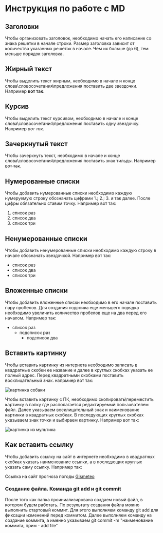 # Инструкция по работе с MD

## Заголовки

Чтобы организовать заголовок, необходимо начать его написание со знака решетки в начале строки. Размер заголовка зависит от количества указанных решеток в начале. Чем их больше (до 6), тем меньше порядок заголовка.

## Жирный текст

Чтобы выделить текст жирным, необходимо в начале и конце слова\словосочетания\предложения поставить две звездочки. Например **вот так**.

## Курсив

Чтобы выделить текст курсивом, необходимо в начале и конце слова\словосочетания\предложения поставить одну звездочку. Например *вот так*.

## Зачеркнутый текст

Чтобы зачеркнуть текст, необходимо в начале и конце слова\словосочетания\предложения поставить знак тильды. Например ~~вот так~~.

## Нумерованные списки

Чтобы добавить нумерованные списки необходимо каждую нумеруемую строку обозначать цифрами 1.; 2.; 3. и так далее. После цифры обязательно ставим точку. Например вот так:
1. список раз
2. список два
3. список три

## Ненумерованные списки

Чтобы добавить ненумерованные списки необходимо каждую строку в начале обозначать звездочкой. Например вот так:
* список раз
* список два
* список три

## Вложенные списки

Чтобы добавить вложенные списки необходимо в его начале поставить пару пробелов. Для создания подспика еще меньшего порядка необходимо увеличить количество пробелов еще на два перед его началом. Например так:

* список раз
  * подсписок раз
    * подсписок два

## Вставить картинку

Чтобы вставить картинку из интернета необходимо записать в квадратные скобки ее название и далее в круглых скобках указать ее полный адрес. Перед квадратными скобками поставить восклицательный знак. напрмиер вот так:

![картинка собаки](https://s1.1zoom.ru/big3/961/Dogs_German_Shepherd_Closeup_Snout_Glance_Paws_555654_5472x3648.jpg)

Чтобы вставить картинку с ПК, необходимо скопировать\переместить картинку в папку где располагается редактируемый пользователем файл. Далее указываем восклицательный знак и наименование картинки в квадратных скобках. В последующих круглых скобках указываем знак точки и выбираем картинку. Например вот так:

![картинка из мультика](mask.jpg)

 ## Как вставить ссылку

 Чтобы добавить ссылку на сайт в интернете необходимо в квадратных скобках указать наименование ссылки, а в последющих круглых указать саму ссылку. Например так:

 Ссылка на сайт прогноза погоды [Gismeteo](https://www.gismeteo.ru/)

 ### Создание файла. Команда git add и git commit

 После того как папка проиниализирована создаем новый файл, в котором будем работать. По результату создания файла можно выполнить стартовый коммит. Для этого выполняем команду git add для фиксации изменений перед коммитом. Далее выполняем команду на создание коммита, а именно указываем git commit -m "наименование коммита, прим - add file"